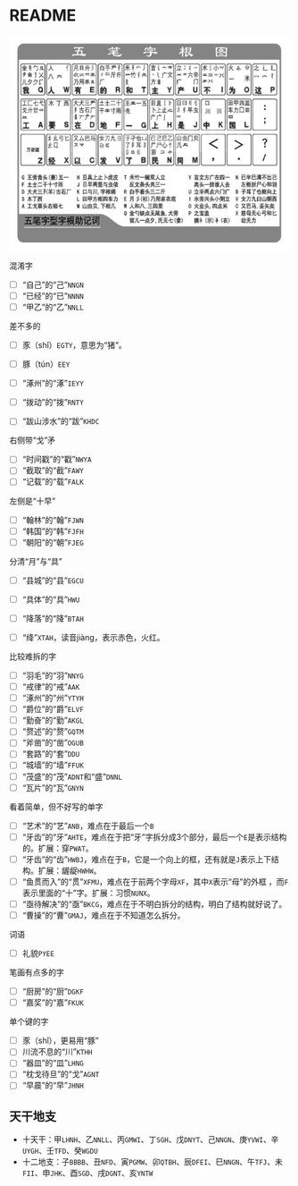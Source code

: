 # README

![五笔字根](images/wubi_zigen.gif)

混淆字

- [ ] “自己”的“己”`NNGN`
- [ ] “已经”的“已”`NNNN`
- [ ] “甲乙”的“乙”`NNLL`

差不多的

- [ ] 豕（shǐ）`EGTY`，意思为“猪”。
- [ ] 豚（tún）`EEY`
- [ ] “涿州”的“涿”`IEYY`

- [ ] “拨动”的“拨”`RNTY`
- [ ] “跋山涉水”的“跋”`KHDC`

右侧带“戈”矛

- [ ] “时间戳”的“戳”`NWYA`
- [ ] “截取”的“截”`FAWY`
- [ ] “记载”的“载”`FALK`

左侧是“十早”

- [ ] “翰林”的“翰”`FJWN`
- [ ] “韩国”的“韩”`FJFH`
- [ ] “朝阳”的“朝”`FJEG`

分清“月”与“具”

- [ ] “县城”的“县”`EGCU`
- [ ] “具体”的“具”`HWU`

- [ ] “降落”的“降”`BTAH`
- [ ] “绛”`XTAH`，读音jiàng，表示赤色，火红。



比较难拆的字

- [ ] “羽毛”的“羽”`NNYG`
- [ ] “戒律”的“戒”`AAK`
- [ ] “涿州”的“州”`YTYH`
- [ ] “爵位”的“爵”`ELVF`
- [ ] “勤奋”的“勤”`AKGL`
- [ ] “赘述”的“赘”`GQTM`
- [ ] “斧凿”的“凿”`OGUB`
- [ ] “套路”的“套”`DDU`
- [ ] “城墙”的“墙”`FFUK`
- [ ] “茂盛”的“茂”`ADNT`和“盛”`DNNL`
- [ ] “瓦片”的“瓦”`GNYN`

看着简单，但不好写的单字

- [ ] “艺术”的“艺”`ANB`，难点在于最后一个`B`
- [ ] “牙齿”的“牙”`AHTE`，难点在于把“牙”字拆分成3个部分，最后一个`E`是表示结构的。扩展：穿`PWAT`。
- [ ] “牙齿”的“齿”`HWBJ`，难点在于`B`，它是一个向上的框，还有就是`J`表示上下结构。扩展：龌龊`HWHW`。
- [ ] “鱼贯而入”的“贯”`XFMU`，难点在于前两个字母`XF`，其中`X`表示“母”的外框 ，而`F`表示里面的“十”字。扩展：习惯`NUNX`。
- [ ] “亟待解决”的“亟”`BKCG`，难点在于不明白拆分的结构，明白了结构就好说了。
- [ ] “曹操”的“曹”`GMAJ`，难点在于不知道怎么拆分。

词语

- [ ] 礼貌`PYEE`

笔画有点多的字

- [ ] “厨房”的“厨”`DGKF`
- [ ] “嘉奖”的“嘉”`FKUK`

单个键的字

- [ ] 豕（shǐ），更易用“豚”
- [ ] 川流不息的“川”`KTHH`
- [ ] “器皿”的“皿”`LHNG`
- [ ] “枕戈待旦”的“戈”`AGNT`
- [ ] “早晨”的“早”`JHNH`

## 天干地支

- 十天干：甲`LHNH`、乙`NNLL`、丙`GMWI`、丁`SGH`、戊`DNYT`、己`NNGN`、庚`YVWI`、辛`UYGH`、壬`TFD`、癸`WGDU`
- 十二地支：子`BBBB`、丑`NFD`、寅`PGMW`、卯`QTBH`、辰`DFEI`、巳`NNGN`、午`TFJ`、未`FII`、申`JHK`、酉`SGD`、戌`DGNT`、亥`YNTW`
